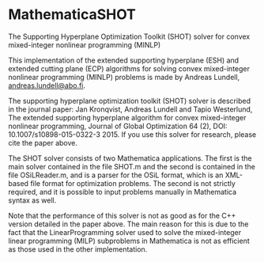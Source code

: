 # MathematicaSHOT
The Supporting Hyperplane Optimization Toolkit (SHOT) solver for convex mixed-integer nonlinear programming (MINLP)

This implementation of the extended supporting hyperplane (ESH) and extended cutting plane (ECP) algorithms for solving convex mixed-integer nonlinear programming (MINLP) problems is made by Andreas Lundell, andreas.lundell@abo.fi.

The supporting hyperplane optimization toolkit (SHOT) solver is described in the journal paper: Jan Kronqvist, Andreas Lundell and Tapio Westerlund, The extended supporting hyperplane algorithm for convex mixed-integer nonlinear programming, Journal of Global Optimization 64 (2), DOI: 10.1007/s10898-015-0322-3 2015. If you use this solver for research, please cite the paper above. 

The SHOT solver consists of two Mathematica applications. The first is the main solver contained in the file SHOT.m and the second is contained in the file OSiLReader.m, and is a parser for the OSiL format, which is an XML-based file format for optimization problems. The second is not strictly required, and it is possible to input problems manually in Mathematica syntax as well.

Note that the performance of this solver is not as good as for the C++ version detailed in the paper above. The main reason for this is due to the fact that the LinearProgramming solver used to solve the mixed-integer linear programming (MILP) subproblems in Mathematica is not as efficient as those used in the other implementation. 
